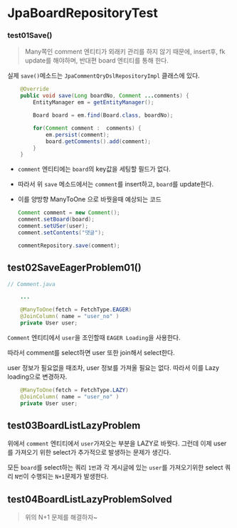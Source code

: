# JpaBoardRepositoryTest

### test01Save()

> Many쪽인 comment 엔티티가 외래키 관리를 하지 않기 때문에, insert후, fk update를 해야하며, 반대편 board 엔티티를 통해 한다.

실제 `save()`메소드는 `JpaCommentQryDslRepositoryImpl` 클래스에 있다.

```java
    @Override
    public void save(Long boardNo, Comment ...comments) {
        EntityManager em = getEntityManager();

        Board board = em.find(Board.class, boardNo);

        for(Comment comment :  comments) {
            em.persist(comment);
            board.getComments().add(comment);
        }
    }
```

- `comment` 엔티티에는 `board`의 key값을 세팅할 필드가 없다.
- 따라서 위 `save` 메소드에서는  `comment`를 insert하고, `board`를 update한다.

- 이를 양방향 ManyToOne 으로 바꿧을때 예상되는 코드

  ```java
  Comment comment = new Comment();
  comment.setBoard(board);
  comment.setUSer(user);
  comment.setContents("댓글");
  
  commentRepository.save(comment);
  ```

  

## test02SaveEagerProblem01()

```java
// Comment.java

	...

    @ManyToOne(fetch = FetchType.EAGER)
    @JoinColumn( name = "user_no" )
    private User user;
```

`Comment` 엔티티에서 `user`을 조인할때 `EAGER Loading`을 사용한다.

따라서 comment를 select하면 user 또한 join해서 select한다.

user 정보가 필요없을 때조차, user 정보를 가져올 필요는 없다. 따라서 이를 Lazy loading으로 변경하자.

```java
    @ManyToOne(fetch = FetchType.LAZY)
    @JoinColumn( name = "user_no" )
    private User user;
```



## test03BoardListLazyProblem

위에서 `comment` 엔티티에서 `user`가져오는 부분을 LAZY로 바꿧다. 그런데 이제 user를 가져오기 위한 select가 추가적으로  발생하는 문제가 생긴다.

모든 `board`를 select하는 쿼리 `1번`과 각 게시글에 있는 `user`를 가져오기위한  select 쿼리 `N번`이  수행되는 `N+1`문제가 발생한다.



## test04BoardListLazyProblemSolved

> 위의 N+1 문제를 해결하자~